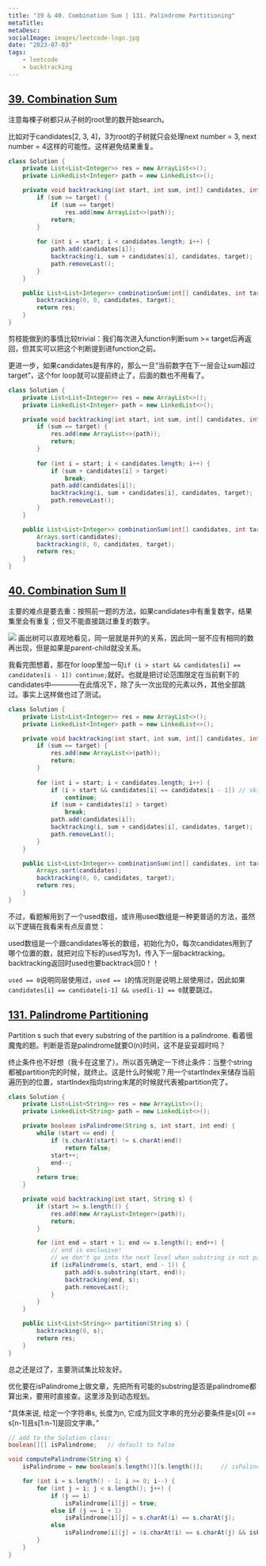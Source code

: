 ```yaml
---
title: "39 & 40. Combination Sum | 131. Palindrome Partitioning"
metaTitle:
metaDesc:
socialImage: images/leetcode-logo.jpg
date: "2023-07-03"
tags:
    - leetcode
    - backtracking
---
```



## [39. Combination Sum](https://leetcode.com/problems/combination-sum)
注意每棵子树都只从子树的root里的数开始search。

比如对于candidates[2, 3, 4]，3为root的子树就只会处理next number = 3, next number = 4这样的可能性。这样避免结果重复。
```java
class Solution {
    private List<List<Integer>> res = new ArrayList<>();
    private LinkedList<Integer> path = new LinkedList<>();

    private void backtracking(int start, int sum, int[] candidates, int target) {
        if (sum >= target) {
            if (sum == target) 
                res.add(new ArrayList<>(path));
            return;
        }
        
        for (int i = start; i < candidates.length; i++) {
            path.add(candidates[i]);
            backtracking(i, sum + candidates[i], candidates, target);
            path.removeLast();
        }
    }

    public List<List<Integer>> combinationSum(int[] candidates, int target) {
        backtracking(0, 0, candidates, target);
        return res;
    }
}
```

剪枝能做到的事情比较trivial：我们每次进入function判断sum >= target后再返回，但其实可以把这个判断提到进function之前。

更进一步，如果candidates是有序的，那么一旦“当前数字在下一层会让sum超过target”，这个for loop就可以提前终止了，后面的数也不用看了。
```java
class Solution {
    private List<List<Integer>> res = new ArrayList<>();
    private LinkedList<Integer> path = new LinkedList<>();

    private void backtracking(int start, int sum, int[] candidates, int target) {
        if (sum == target) {
            res.add(new ArrayList<>(path));
            return;
        }
        
        for (int i = start; i < candidates.length; i++) {
            if (sum + candidates[i] > target)
                break;
            path.add(candidates[i]);
            backtracking(i, sum + candidates[i], candidates, target);
            path.removeLast();
        }
    }

    public List<List<Integer>> combinationSum(int[] candidates, int target) {
        Arrays.sort(candidates);
        backtracking(0, 0, candidates, target);
        return res;
    }
}
```

## [40. Combination Sum II](https://leetcode.com/problems/combination-sum-ii/)
主要的难点是要去重：按照前一题的方法，如果candidates中有重复数字，结果集里会有重复；但又不能直接跳过重复的数字。

![](https://code-thinking-1253855093.file.myqcloud.com/pics/20230310000918.png)
画出树可以直观地看见，同一层就是并列的关系，因此同一层不应有相同的数再出现，但是如果是parent-child就没关系。

我看完图想着，那在for loop里加一句`if (i > start && candidates[i] == candidates[i - 1]) continue;`就好。也就是把讨论范围限定在当前剩下的candidates中————在此情况下，除了头一次出现的元素以外，其他全部跳过。事实上这样做也过了测试。

```java
class Solution {
    private List<List<Integer>> res = new ArrayList<>();
    private LinkedList<Integer> path = new LinkedList<>();

    private void backtracking(int start, int sum, int[] candidates, int target) {
        if (sum == target) {
            res.add(new ArrayList<>(path));
            return;
        }
        
        for (int i = start; i < candidates.length; i++) {
            if (i > start && candidates[i] == candidates[i - 1]) // skip if it's not a first appearance in current subarray
                continue;
            if (sum + candidates[i] > target)
                break;
            path.add(candidates[i]);
            backtracking(i, sum + candidates[i], candidates, target);
            path.removeLast();
        }
    }

    public List<List<Integer>> combinationSum(int[] candidates, int target) {
        Arrays.sort(candidates);
        backtracking(0, 0, candidates, target);
        return res;
    }
}
```

不过，看题解用到了一个used数组，或许用used数组是一种更普适的方法，虽然以下逻辑在我看来有点反直觉：

used数组是一个跟candidates等长的数组，初始化为0，每次candidates用到了哪个位置的数，就把对应下标的used写为1，传入下一层backtracking。backtracking返回时used也要backtrack回0！！

`used == 0`说明同层使用过，`used == 1`的情况则是说明上层使用过，因此如果`candidates[i] == candidate[i-1] && used[i-1] == 0`就要跳过。



## [131. Palindrome Partitioning](https://leetcode.com/problems/palindrome-partitioning/)

Partition s such that every substring of the partition is a palindrome. 看着很魔鬼的题。判断是否是palindrome就要O(n)时间，这不是妥妥超时吗？

终止条件也不好想（我卡在这里了）。所以首先确定一下终止条件：当整个string都被partition完的时候，就终止。这是什么时候呢？用一个startIndex来储存当前遍历到的位置，startIndex指向string末尾的时候就代表被partition完了。

```java
class Solution {
    private List<List<String>> res = new ArrayList<>();
    private LinkedList<String> path = new LinkedList<>();

    private boolean isPalindrome(String s, int start, int end) {
        while (start <= end) {
            if (s.charAt(start) != s.charAt(end))  
                return false;
            start++;
            end--;
        }
        return true;
    }

    private void backtracking(int start, String s) {
        if (start >= s.length()) {
            res.add(new ArrayList<Integer>(path));
            return;
        }

        for (int end = start + 1; end <= s.length(); end++) {
            // end is exclusive!
            // we don't go into the next level when substring is not palindrome
            if (isPalindrome(s, start, end - 1)) {  
                path.add(s.substring(start, end));
                backtracking(end, s);
                path.removeLast();
            }
        }
    }

    public List<List<String>> partition(String s) {
        backtracking(0, s);
        return res;
    }
}
```

总之还是过了，主要测试集比较友好。

优化要在isPalindrome上做文章，先把所有可能的substring是否是palindrome都算出来，要用时直接查。这里涉及到动态规划。

“具体来说, 给定一个字符串s, 长度为n, 它成为回文字串的充分必要条件是s[0] == s[n-1]且s[1:n-1]是回文字串。”

```java
// add to the Solution class:
boolean[][] isPalindrome;   // default to false

void computePalindrome(String s) {
    isPalindrome = new boolean[s.length()][s.length()];     // isPalindrome[i][j] = whether s[i:j] is palindrome

    for (int i = s.length() - 1; i >= 0; i--) {
        for (int j = i; j < s.length(); j++) {
            if (j == i) 
                isPalindrome[i][j] = true;
            else if (j == i + 1) 
                isPalindrome[i][j] = s.charAt(i) == s.charAt(j); 
            else
                isPalindrome[i][j] = (s.charAt(i) == s.charAt(j) && isPalindrome[i+1][j-1]);
        }
    }
}
```



